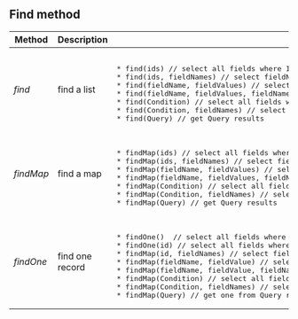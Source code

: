 ## Find method


<table>
<thead>
<tr>
  <th>Method</th>
  <th>Description</th>
  <th>Supported signatures</th>
</tr>
</thead>
<tbody><tr>
  <td><em>find</em></td>
  <td>find a list</td>
  <td>
<pre lang='apex'>  
* find(ids) // select all fields where Id in ids
* find(ids, fieldNames) // select fieldNames where Id in ids
* find(fieldName, fieldValues) // select all fields where fieldName in fieldValues
* find(fieldName, fieldValues, fieldNames) // select fieldNames where fieldName in fieldValues
* find(Condition) // select all fields where condition is true
* find(Condition, fieldNames) // select fieldNames where condition is true
* find(Query) // get Query results
</pre>
  </td>
</tr>
<tr></tr>
<tr>
  <td><em>findMap</em></td>
  <td>find a map</td>
  <td>
<pre lang='apex'> 
* findMap(ids) // select all fields where Id in ids
* findMap(ids, fieldNames) // select fieldNames where Id in ids
* findMap(fieldName, fieldValues) // select all fields where fieldName in fieldValues
* findMap(fieldName, fieldValues, fieldNames) // select fieldNames where fieldName in fieldValues
* findMap(Condition) // select all fields where condition is true
* findMap(Condition, fieldNames) // select fieldNames where condition is true
* findMap(Query) // get Query results
</pre>
  </td>
</tr>
<tr></tr>
<tr>
  <td><em>findOne</em></td>
  <td>find one record</td>
  <td>
<pre lang='apex'> 
* findOne()  // select all fields where limit is 1 
* findOne(id) // select all fields where Id is equal to id
* findMap(id, fieldNames) // select fieldNames where Id is equal to id
* findMap(fieldName, fieldValue) // select all fields where fieldName is equal to fieldValue
* findMap(fieldName, fieldValue, fieldNames) // select fieldNames where fieldName is equal to fieldValue
* findMap(Condition) // select all fields where condition is true
* findMap(Condition, fieldNames) // select fieldNames where condition is true
* findMap(Query) // get one from Query results
</pre>  
  </td>
</tr>
</tbody>
</table>
